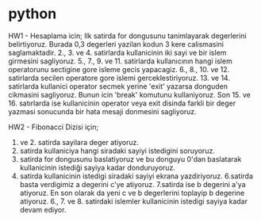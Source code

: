 # python
HW1 - Hesaplama icin;
Ilk satirda for dongusunu tanimlayarak degerlerini belirtiyoruz. Burada 0,3 degerleri yazilan kodun 3 kere calismasini saglamaktadir.
2., 3. ve 4. satirlarda kullanicinin iki sayi ve bir islem girmesini sagliyoruz.
5., 7., 9. ve 11. satirlarda kullanıcının hangi islem operatorunu sectigine gore isleme gecis yapacagiz.
6., 8., 10. ve 12. satirlarda secilen operatore gore islemi gerceklestiriyoruz.
13. ve 14. satirlarda kullanici operator secmek yerine 'exit' yazarsa donguden cikmasini sagliyoruz. Bunun icin 'break' komutunu kullaniyoruz.
Son 15. ve 16. satırlarda ise kullanicinin operator veya exit disinda farkli bir deger yazmasi sonucunda bir hata mesaji donmesini sagliyoruz.


HW2 - Fibonacci Dizisi için;
1. ve 2. satirda sayilara deger atiyoruz.
3. satirda kullaniciya hangi siradaki sayiyi istedigini soruyoruz.
4. satirda for dongusunu baslatiyoruz ve bu donguyu 0'dan baslatarak kullanicinin istediği sayiya kadar donduruyoruz.
5. satirda kullanicinin istedigi siradaki sayiyi ekrana yazdiriyoruz.
6.satirda basta verdigimiz a degerini c'ye atiyoruz.
7.satirda ise b degerini a'ya atiyoruz.
En son olarak da yeni c ve b degerlerini toplayip b degerine atiyoruz. 6., 7. ve 8. satirdaki islemler kullanicinin istedigi sayiya kadar devam ediyor.
